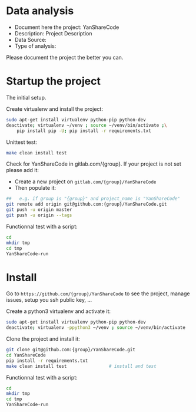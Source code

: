 # Data analysis
- Document here the project: YanShareCode
- Description: Project Description
- Data Source:
- Type of analysis:

Please document the project the better you can.

# Startup the project

The initial setup.

Create virtualenv and install the project:
```bash
sudo apt-get install virtualenv python-pip python-dev
deactivate; virtualenv ~/venv ; source ~/venv/bin/activate ;\
    pip install pip -U; pip install -r requirements.txt
```

Unittest test:
```bash
make clean install test
```

Check for YanShareCode in gitlab.com/{group}.
If your project is not set please add it:

- Create a new project on `gitlab.com/{group}/YanShareCode`
- Then populate it:

```bash
##   e.g. if group is "{group}" and project_name is "YanShareCode"
git remote add origin git@github.com:{group}/YanShareCode.git
git push -u origin master
git push -u origin --tags
```

Functionnal test with a script:

```bash
cd
mkdir tmp
cd tmp
YanShareCode-run
```

# Install

Go to `https://github.com/{group}/YanShareCode` to see the project, manage issues,
setup you ssh public key, ...

Create a python3 virtualenv and activate it:

```bash
sudo apt-get install virtualenv python-pip python-dev
deactivate; virtualenv -ppython3 ~/venv ; source ~/venv/bin/activate
```

Clone the project and install it:

```bash
git clone git@github.com:{group}/YanShareCode.git
cd YanShareCode
pip install -r requirements.txt
make clean install test                # install and test
```
Functionnal test with a script:

```bash
cd
mkdir tmp
cd tmp
YanShareCode-run
```
